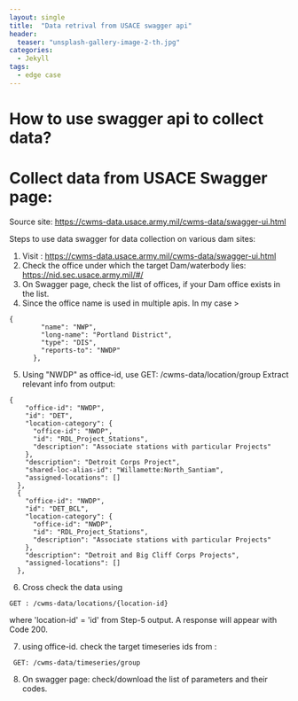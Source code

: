 ```yaml
---
layout: single
title:  "Data retrival from USACE swagger api"
header:
  teaser: "unsplash-gallery-image-2-th.jpg"
categories: 
  - Jekyll
tags:
  - edge case
---
```


How to use swagger api to collect data?
======


Collect data from USACE Swagger page:
======
Source site: https://cwms-data.usace.army.mil/cwms-data/swagger-ui.html

Steps to use data swagger for data collection on various dam sites:
  1. Visit : https://cwms-data.usace.army.mil/cwms-data/swagger-ui.html
  2. Check the office under which the target Dam/waterbody lies: https://nid.sec.usace.army.mil/#/
  3. On Swagger page, check the list of offices, if your Dam office exists in the list.
  4. Since the office name is used in multiple apis.
  In my case > 
  ```
  {
          "name": "NWP",
          "long-name": "Portland District",
          "type": "DIS",
          "reports-to": "NWDP"
        },
  ```
  5. Using "NWDP" as office-id,        use GET: /cwms-data/location/group
  Extract relevant info from output:

  ```
  {
      "office-id": "NWDP",
      "id": "DET",
      "location-category": {
        "office-id": "NWDP",
        "id": "RDL_Project_Stations",
        "description": "Associate stations with particular Projects"
      },
      "description": "Detroit Corps Project",
      "shared-loc-alias-id": "Willamette:North_Santiam",
      "assigned-locations": []
    },
    {
      "office-id": "NWDP",
      "id": "DET_BCL",
      "location-category": {
        "office-id": "NWDP",
        "id": "RDL_Project_Stations",
        "description": "Associate stations with particular Projects"
      },
      "description": "Detroit and Big Cliff Corps Projects",
      "assigned-locations": []
    },
  ```

  6. Cross check the data using 
  ```
  GET : /cwms-data/locations/{location-id}
  ```
  where 'location-id' = 'id' from Step-5 output. A response will appear with Code 200.

  7. using office-id. check the target timeseries ids from : 
  ```
   GET: /cwms-data/timeseries/group
  ```
  8. On swagger page: check/download the list of parameters and their codes.
  

